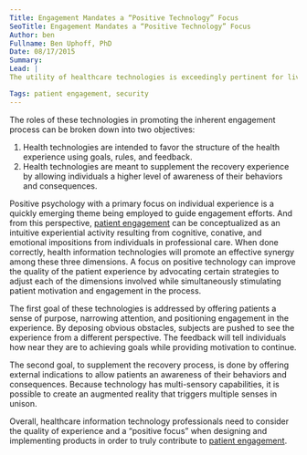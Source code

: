 ```yaml
---
Title: Engagement Mandates a “Positive Technology” Focus
SeoTitle: Engagement Mandates a “Positive Technology” Focus
Author: ben
Fullname: Ben Uphoff, PhD
Date: 08/17/2015
Summary: 
Lead: |
The utility of healthcare technologies is exceedingly pertinent for lively and continual [patient engagement](https://catalyze.io/solutions/patient-engagement), but individual preferences and conjectures must be taken into consideration when design decisions are made. There have been no specific criterion released to offer support to the [patient engagement](https://catalyze.io/solutions/patient-engagement) process but there are emerging directions seen across the industry. But first, to thoroughly understand these disciplines, the purpose of health information technologies must be understood as it relates to [patient engagement](https://catalyze.io/solutions/patient-engagement). 

Tags: patient engagement, security
---
```

The roles of these technologies in promoting the inherent engagement process can be broken down into two objectives:

1. Health technologies are intended to favor the structure of the health experience using goals, rules, and feedback.
2. Health technologies are meant to supplement the recovery experience by allowing individuals a higher level of awareness of their behaviors and consequences. 

Positive psychology with a primary focus on individual experience is a quickly emerging theme being employed to guide engagement efforts. And from this perspective, [patient engagement](https://catalyze.io/solutions/patient-engagement) can be conceptualized as an intuitive experiential activity resulting from cognitive, conative, and emotional impositions from individuals in professional care. When done correctly, health information technologies will promote an effective synergy among these three dimensions. A focus on positive technology can improve the quality of the patient experience by advocating certain strategies to adjust each of the dimensions involved while simultaneously stimulating patient motivation and engagement in the process. 

The first goal of these technologies is addressed by offering patients a sense of purpose, narrowing attention, and positioning engagement in the experience. By deposing obvious obstacles, subjects are pushed to see the experience from a different perspective. The feedback will tell individuals how near they are to achieving goals while providing motivation to continue. 

The second goal, to supplement the recovery process, is done by offering external indications to allow patients an awareness of their behaviors and consequences. Because technology has multi-sensory capabilities, it is possible to create an augmented reality that triggers multiple senses in unison. 

Overall, healthcare information technology professionals need to consider the quality of experience and a “positive focus” when designing and implementing products in order to truly contribute to [patient engagement](https://catalyze.io/solutions/patient-engagement).

